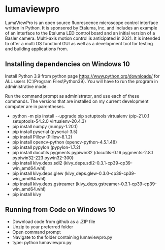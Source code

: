# lumaviewpro
LumaViewPro is an open source fluorescence microscope control interface written in Python.  It is sponsored by Etaluma, Inc. and includes an example of an interface to the Etaluma LED control board and an initial version of a Basler camera.  Multi-axis motion control is anticipated in 2021. It is intended to offer a multi OS functionl GUI as well as a development tool for testing and building applications from.


## Installing dependencies on Windows 10
Install Python 3.9 from python page https://www.python.org/downloads/ for ALL users (C:\Program Files\Python39). You will have to run the program in administrative mode.

Run the command prompt as administrator, and use each of these commands. The versions that are installed on my current development computer are in parentheses.

* python -m pip install --upgrade pip setuptools virtualenv (pip-21.0.1 setuptools-54.2.0 virtualenv-20.4.3)
* pip install numpy (numpy-1.20.1)
* pip install pyserial (pyserial-3.5)
* pip install Pillow (Pillow-8.1.2)
* pip install opencv-python (opencv-python-4.5.1.48)
* pip install pypylon (pypylon-1.7.2)
* pip install docutils pygments pypiwin32 (docutils-0.16 pygments-2.8.1 pypiwin32-223 pywin32-300)
* pip install kivy.deps.sdl2 (kivy_deps.sdl2-0.3.1-cp39-cp39-win_amd64.whl)
* pip install kivy.deps.glew (kivy_deps.glew-0.3.0-cp39-cp39-win_amd64.whl)
* pip install kivy.deps.gstreamer (kivy_deps.gstreamer-0.3.1-cp39-cp39-win_amd64.whl)
* pip install kivy

## Running from Code on Windows 10

* Download code from github as a .ZIP file
* Unzip to your preferred folder
* Open command prompt
* Navigate to the folder containing lumaviewpro.py
* type: python lumaviewpro.py
